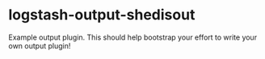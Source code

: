 # logstash-output-shedisout
Example output plugin. This should help bootstrap your effort to write your own output plugin!
